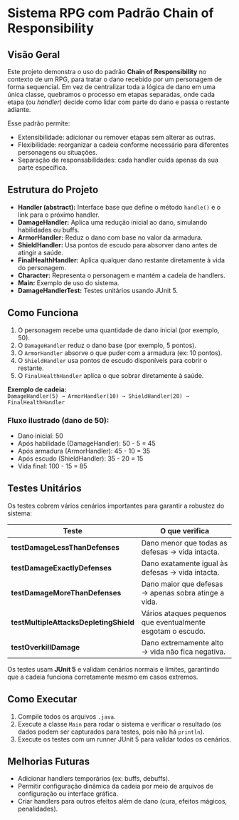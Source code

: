 
# Sistema RPG com Padrão Chain of Responsibility

## Visão Geral

Este projeto demonstra o uso do padrão **Chain of Responsibility** no contexto de um RPG, para tratar o dano recebido por um personagem de forma sequencial. Em vez de centralizar toda a lógica de dano em uma única classe, quebramos o processo em etapas separadas, onde cada etapa (ou *handler*) decide como lidar com parte do dano e passa o restante adiante.

Esse padrão permite:
- Extensibilidade: adicionar ou remover etapas sem alterar as outras.
- Flexibilidade: reorganizar a cadeia conforme necessário para diferentes personagens ou situações.
- Separação de responsabilidades: cada handler cuida apenas da sua parte específica.

## Estrutura do Projeto

- **Handler (abstract):** Interface base que define o método `handle()` e o link para o próximo handler.
- **DamageHandler:** Aplica uma redução inicial ao dano, simulando habilidades ou buffs.
- **ArmorHandler:** Reduz o dano com base no valor da armadura.
- **ShieldHandler:** Usa pontos de escudo para absorver dano antes de atingir a saúde.
- **FinalHealthHandler:** Aplica qualquer dano restante diretamente à vida do personagem.
- **Character:** Representa o personagem e mantém a cadeia de handlers.
- **Main:** Exemplo de uso do sistema.
- **DamageHandlerTest:** Testes unitários usando JUnit 5.

## Como Funciona

1. O personagem recebe uma quantidade de dano inicial (por exemplo, 50).
2. O `DamageHandler` reduz o dano base (por exemplo, 5 pontos).
3. O `ArmorHandler` absorve o que puder com a armadura (ex: 10 pontos).
4. O `ShieldHandler` usa pontos de escudo disponíveis para cobrir o restante.
5. O `FinalHealthHandler` aplica o que sobrar diretamente à saúde.

**Exemplo de cadeia:**  
`DamageHandler(5) → ArmorHandler(10) → ShieldHandler(20) → FinalHealthHandler`

### Fluxo ilustrado (dano de 50):

- Dano inicial: 50  
- Após habilidade (DamageHandler): 50 - 5 = 45  
- Após armadura (ArmorHandler): 45 - 10 = 35  
- Após escudo (ShieldHandler): 35 - 20 = 15  
- Vida final: 100 - 15 = 85

## Testes Unitários

Os testes cobrem vários cenários importantes para garantir a robustez do sistema:

| Teste                                | O que verifica                                              |
|--------------------------------------|------------------------------------------------------------|
| **testDamageLessThanDefenses**       | Dano menor que todas as defesas → vida intacta.            |
| **testDamageExactlyDefenses**        | Dano exatamente igual às defesas → vida intacta.           |
| **testDamageMoreThanDefenses**       | Dano maior que defesas → apenas sobra atinge a vida.       |
| **testMultipleAttacksDepletingShield** | Vários ataques pequenos que eventualmente esgotam o escudo. |
| **testOverkillDamage**               | Dano extremamente alto → vida não fica negativa.           |

Os testes usam **JUnit 5** e validam cenários normais e limites, garantindo que a cadeia funciona corretamente mesmo em casos extremos.

## Como Executar

1. Compile todos os arquivos `.java`.  
2. Execute a classe `Main` para rodar o sistema e verificar o resultado (os dados podem ser capturados para testes, pois não há `println`).  
3. Execute os testes com um runner JUnit 5 para validar todos os cenários.

## Melhorias Futuras

- Adicionar handlers temporários (ex: buffs, debuffs).  
- Permitir configuração dinâmica da cadeia por meio de arquivos de configuração ou interface gráfica.  
- Criar handlers para outros efeitos além de dano (cura, efeitos mágicos, penalidades).

